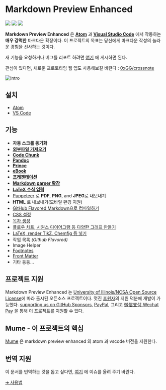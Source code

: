 # Markdown Preview Enhanced

[![](https://img.shields.io/github/tag/shd101wyy/markdown-preview-enhanced.svg)](https://github.com/shd101wyy/markdown-preview-enhanced/releases) ![](https://img.shields.io/apm/dm/markdown-preview-enhanced.svg) [![](https://img.shields.io/github/stars/shd101wyy/markdown-preview-enhanced.svg?style=social&label=Star)](https://github.com/shd101wyy/markdown-preview-enhanced)

**Markdown Preview Enhanced** 은 [**Atom**](https://atom.io/packages/markdown-preview-enhanced) 과 [**Visual Studio Code**](https://marketplace.visualstudio.com/items?itemName=shd101wyy.markdown-preview-enhanced) 에서 작동하는 **매우 강력한** 마크다운 확장이다. 
이 프로젝트의 목표는 당신에게 마크다운 작성의 놀라운 경험을 선사하는 것이다.

새 기능을 요청하거나 버그를 리포트 하려면 [여기](https://github.com/shd101wyy/markdown-preview-enhanced/issues) 에 게시하면 된다.

관심이 있다면, 새로운 프로토타임 웹 앱도 사용해보길 바란다 : [0xGG/crossnote](https://github.com/0xGG/crossnote)

![intro](https://user-images.githubusercontent.com/1908863/28227953-eb6eefa4-68a1-11e7-8769-96ea83facf3b.png)

## 설치

- [Atom](ko-kr/installation.md)
- [VS Code](ko-kr/vscode-installation.md)

## 기능

- **자동 스크롤 동기화**
- **[외부파일 가져오기](ko-kr/file-imports.md)**
- **[Code Chunk](ko-kr/code-chunk.md)**
- **[Pandoc](ko-kr/pandoc.md)**
- **[Prince](ko-kr/prince.md)**
- **[eBook](ko-kr/ebook.md)**
- **[프레젠테이션](ko-kr/presentation.md)**
- **[Markdown parser 확장](ko-kr/extend-parser.md)**
- **[LaTeX 수식 입력](ko-kr/math.md)**
- [Puppeteer](ko-kr/puppeteer.md) 로 **PDF**, **PNG**, and **JPEG**로 내보내기
-  **HTML** 로 내보내기(모바일 환경 지원)
- [GitHub Flavored Markdown으로 컴파일하기](ko-kr/markdown.md)
- [CSS 설정](ko-kr/customize-css.md)
- [목차 생성](ko-kr/toc.md)
- [플로우 차트, 시퀀스 다이어그램 등 다양한 그래프 만들기](ko-kr/diagrams.md)
- [LaTeX, render TikZ, Chemfig 등 넣기](ko-kr/code-chunk.md?id=latex)
- 작업 목록 _(Github Flavored)_
- Image Helper
- [Footnotes](https://github.com/shd101wyy/markdown-preview-enhanced/issues/35)
- [Front Matter](https://github.com/shd101wyy/markdown-preview-enhanced/issues/100)
- 기타 등등...

## 프로젝트 지원

Markdown Preview Enhanced 는 [University of Illinois/NCSA Open Source License](LICENSE.md)에 따라 출시된 오픈소스 프로젝트이다. 멋진 [후원자](backers.md)의 지원 덕분에 개발이 가능했다. [supporting us on GitHub Sponsors](https://github.com/sponsors/shd101wyy), [PayPal](https://shd101wyy.github.io/markdown-preview-enhanced/#/paypal), 그리고 [微信支付 Wechat Pay](https://shd101wyy.github.io/markdown-preview-enhanced/#/wechat) 을 통해 이 프로젝트를 지원할 수 있다.

## Mume - 이 프로젝트의 핵심

[Mume](https://github.com/shd101wyy/mume) 은 markdown preview enhanced 의 atom 과 vscode 버전을 지원한다.

## 번역 지원

이 문서를 번역하는 것을 돕고 싶다면, [여기](https://github.com/shd101wyy/markdown-preview-enhanced/issues) 에 이슈를 올려 주기 바란다.

[➔ 사용법](ko-kr/usages.md)
